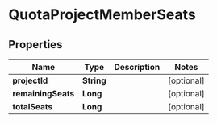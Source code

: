 

# QuotaProjectMemberSeats


## Properties

| Name | Type | Description | Notes |
|------------ | ------------- | ------------- | -------------|
|**projectId** | **String** |  |  [optional] |
|**remainingSeats** | **Long** |  |  [optional] |
|**totalSeats** | **Long** |  |  [optional] |



